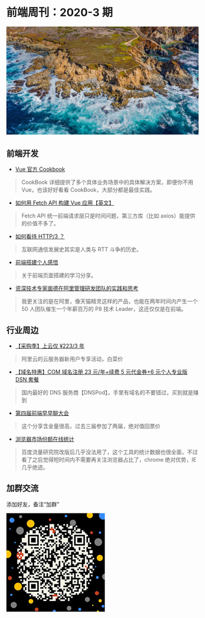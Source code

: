 # 前端周刊：2020-3 期

[![](/img/bing/20200326.png?imageMogr2/thumbnail/960x)](https://cn.bing.com/search?q=大苏尔海岸线)

## 前端开发

- [Vue 官方 Cookbook](https://cn.vuejs.org/v2/cookbook/index.html)

> CookBook 详细提供了多个具体业务场景中的具体解决方案，即便你不用 Vue，也该好好看看 CookBook，大部分都是最佳实践。

- [如何用 Fetch API 构建 Vue 应用【英文】](https://scotch.io/@bedakb/lets-build-type-ahead-component-with-vuejs-2-and-fetch-api)

> Fetch API 统一前端请求层只是时间问题，第三方库（比如 axios）能提供的价值不多了。

- [如何看待 HTTP/3 ？](https://mp.weixin.qq.com/s/fC10Cyj6xjjwOCnqxX-Dvg)

> 互联网通信发展史其实是人类与 RTT 斗争的历史。

- [前端搭建个人感悟](https://juejin.im/post/5e807ded51882573a0337a48?from=timeline&isappinstalled=0)

> 关于前端页面搭建的学习分享。

- [资深技术专家崮德在阿里管理研发团队的实践和思考](https://mp.weixin.qq.com/s?__biz=MzU4NzU0MDIzOQ==&mid=2247489170&idx=2&sn=4681c8eade27686a7605a4926e1eb5ab)

> 我更关注的是在阿里，像天猫精灵这样的产品，也能在两年时间内产生一个 50 人团队催生一个年薪百万的 P8 技术 Leader，这还仅仅是在前端。

## 行业周边

- [【采购季】上云仅 ¥223/3 年](https://www.aliyun.com/sale-season/2020/procurement-new-members?userCode=y31qmczl)

> 阿里云的云服务器新用户专享活动，白菜价

- [【域名特惠】COM 域名注册 23 元/年+续费 5 元代金券+6 元个人专业版 DSN 套餐](https://www.dnspod.cn/promo/domainscarnival?promo_code=3LIUUR11729&source=sharelink&from=link)

> 国内最好的 DNS 服务商【DNSPod】，手里有域名的不要错过，买到就是赚到

- [第四届前端早早聊大会](https://www.huodongxing.com/event/9538223651700)

> 这个分享含金量很高，过去三届参加了两届，绝对值回票价

- [浏览器市场份额在线统计](https://gs.statcounter.com/)

> 百度流量研究院改版后几乎没法用了，这个工具的统计数据也很全面，不过看了之后觉得短时间内不需要再关注浏览器占比了，chrome 绝对优势，IE 几乎绝迹。

## 加群交流

添加好友，备注“加群”

![refned_x](/img/a/refined-x.jpg)
